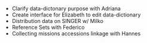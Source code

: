 * Clarify data-dictonary purpose with Adriana
* Create interface for Elizabeth to edit data-dictionary
* Distribution data on SINGER w/ Milko
* Reference Sets with Federico
* Collecting missions accessions linkage with Hannes

